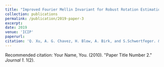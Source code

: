 ```yaml
---
title: "Improved Fourier Mellin Invariant for Robust Rotation Estimation with Omni-cameras"
collection: publications
permalink: /publication/2019-paper-3
excerpt: 
date: 2019
venue: 'ICIP'
paperurl: 
citation: 'Q. Xu, A. G. Chavez, H. Blow, A. Birk, and S.Schwertfeger. &quot;AImproved Fourier Mellin Invariant for Robust Rotation Estimation with Omni-cameras.&quot; 26th IEEE International Conference on Image Processing: IEEE, 2019'
---
```


Recommended citation: Your Name, You. (2010). "Paper Title Number 2." <i>Journal 1</i>. 1(2).